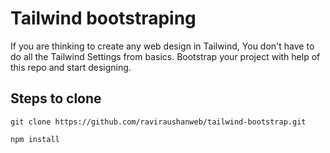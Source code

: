 # Tailwind bootstraping

If you are thinking to create any web design in Tailwind, You don't have to do all the Tailwind Settings from basics. Bootstrap your project with help of this repo and start designing.

## Steps to clone

`git clone https://github.com/raviraushanweb/tailwind-bootstrap.git`

`npm install`
